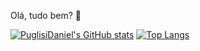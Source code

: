 Olá, tudo bem? 👋

[![PuglisiDaniel's GitHub stats](https://github-readme-stats.vercel.app/api?username=PuglisiDaniel&count_private=true&show_icons=true&theme=solarized-light)](https://github.com/PuglisiDaniel) [![Top Langs](https://github-readme-stats.vercel.app/api/top-langs/?username=PuglisiDaniel&theme=solarized-light&layout=compact)](https://github.com/PuglisiDaniel?tab=repositories)



<!--- [![Readme Card](https://github-readme-stats.vercel.app/api/pin/?username=PuglisiDaniel&repo=ProjetosAulasJS&theme=solarized-light)](https://github.com/PuglisiDaniel/ProjetosAulasJS)                    [![Readme Card](https://github-readme-stats.vercel.app/api/pin/?username=PuglisiDaniel&repo=appLanterna&theme=solarized-light)](https://github.com/PuglisiDaniel/appLanterna) [![Readme Card](https://github-readme-stats.vercel.app/api/pin/?username=PuglisiDaniel&repo=Pagina-Responsiva-css&theme=solarized-light)](https://github.com/PuglisiDaniel/Pagina-Responsiva-css)  [![Readme Card](https://github-readme-stats.vercel.app/api/pin/?username=PuglisiDaniel&repo=Site-web-programming-class&theme=solarized-light)](https://github.com/PuglisiDaniel/Site-web-programming-class)
